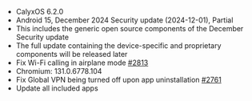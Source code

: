 * CalyxOS 6.2.0
* Android 15, December 2024 Security update (2024-12-01), Partial
* This includes the generic open source components of the December Security update
* The full update containing the device-specific and proprietary components will be released later
* Fix Wi-Fi calling in airplane mode [#2813](https://gitlab.com/CalyxOS/calyxos/-/issues/2813)
* Chromium: 131.0.6778.104
* Fix Global VPN being turned off upon app uninstallation [#2761](https://gitlab.com/CalyxOS/calyxos/-/issues/2761)
* Update all included apps
